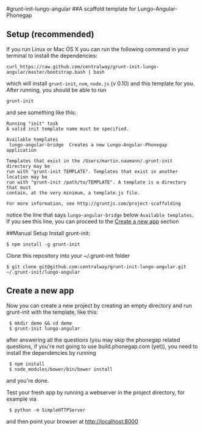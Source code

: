 #grunt-init-lungo-angular
##A scaffold template for Lungo-Angular-Phonegap

## Setup (recommended)
If you run Linux or Mac OS X you can run the following command in your terminal to install the dependencies:

    curl https://raw.github.com/centralway/grunt-init-lungo-angular/master/bootstrap.bash | bash
which will install ``grunt-init``, ``nvm``, ``node.js`` (v 0.10) and this template for you.
After running, you should be able to run

    grunt-init
and see something like this:

    Running "init" task
    A valid init template name must be specified.

    Available templates
     lungo-angular-bridge  Creates a new Lungo-Angular-Phonegap application

    Templates that exist in the /Users/martin.naumann/.grunt-init directory may be
    run with "grunt-init TEMPLATE". Templates that exist in another location may be
    run with "grunt-init /path/to/TEMPLATE". A template is a directory that must
    contain, at the very minimum, a template.js file.

    For more information, see http://gruntjs.com/project-scaffolding
notice the line that says ``lungo-angular-bridge`` below ``Available templates``.
If you see this line, you can proceed to the [Create a new app](#create) section

##Manual Setup
Install grunt-init:

    $ npm install -g grunt-init
Clone this repository into your ~/.grunt-init folder
    
    $ git clone git@github.com:centralway/grunt-init-lungo-angular.git ~/.grunt-init/lungo-angular

## <a id="create"></a>Create a new app
Now you can create a new project by creating an empty directory and run grunt-init with the template, like this:
 
     $ mkdir demo && cd demo
     $ grunt-init lungo-angular
after answering all the questions (you may skip the phonegap related questions, if you're not going to use build.phonegap.com (yet)), you need to install the dependencies by running

     $ npm install
     $ node_modules/bower/bin/bower install
and you're done.

Test your fresh app by running a webserver in the project directory, for example via

     $ python -m SimpleHTTPServer
and then point your browser at [http://localhost:8000](http://localhost:8000)